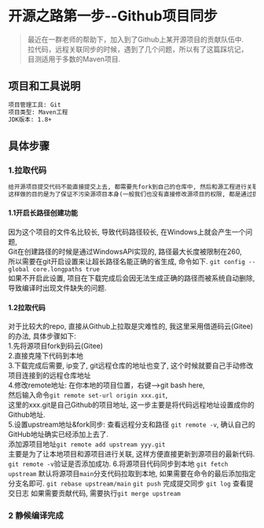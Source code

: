 # 开源之路第一步--Github项目同步
  
> 最近在一群老师的帮助下，加入到了Github上某开源项目的贡献队伍中.  
> 拉代码，远程关联同步的时候，遇到了几个问题，所以有了这篇踩坑记，    
> 目测适用于多数的Maven项目.  

## 项目和工具说明  
```txt
项目管理工具: Git
项目类型: Maven工程
JDK版本: 1.8+
```
## 具体步骤  
### 1.拉取代码
```txt
给开源项目提交代码不能直接提交上去, 都需要先fork到自己的仓库中, 然后和源工程进行关联    
这样做的目的是为了保证不污染源项目本身(一般我们也没有直接修改源项目的权限, 都是通过提issues和PR).  
```
#### 1.1开启长路径创建功能
因为这个项目的文件名比较长, 导致代码路径较长, 在Windows上就会产生一个问题,   
Git在创建路径的时候是通过WindowsAPI实现的, 路径最大长度被限制在260,   
所以需要在git开启设置来让超长路径名能正确的省生成, 命令如下.
`git config --global core.longpaths true`    
如果不开启此设置, 项目在下载完成后会因无法生成正确的路径而被系统自动删除,导致编译时出现文件缺失的问题.  

#### 1.2拉取代码
对于比较大的repo, 直接从Github上拉取是灾难性的, 我这里采用借道码云(Gitee)的办法, 具体步骤如下:   
1.先将源项目fork到码云(Gitee)  
2.直接克隆下代码到本地  
3.下载完成后需要, ip变了, git远程仓库的地址也变了, 这个时候就要自己手动修改项目连接到的远程仓库地址  
4.修改remote地址: 在你本地的项目位置，右键-->git bash here,   
  然后输入命令`git remote set-url origin xxx.git`,   
  这里的xxx.git是自己Github的项目地址, 这一步主要是将代码远程地址设置成你的Github地址.   
5.设置upstream地址&fork同步:
  查看远程分支和路径 `git remote -v`, 确认自己的GitHub地址确实已经添加上去了.  
  添加源项目地址`git remote add upstream yyy.git`    
  主要是为了让本地项目和源项目进行关联, 这样方便直接更新到源项目的最新代码.  
  `git remote -v`验证是否添加成功.
6.将源项目代码同步到本地
  `git fetch upstream` 默认将源项目`main`分支代码拉取到本地, 如果需要在命令的最后添加指定分支名即可.
  `git rebase upstream/main` 
  `git push` 完成提交同步
  `git log` 查看提交日志
  如果需要贡献代码, 需要执行`git merge upstream`
### 2 静候编译完成